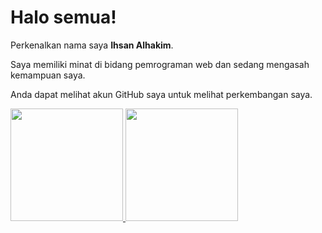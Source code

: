 # Halo semua! 

Perkenalkan nama saya **Ihsan Alhakim**.

Saya memiliki minat di bidang pemrograman web dan sedang mengasah kemampuan saya.

Anda dapat melihat akun GitHub saya untuk melihat perkembangan saya.

<p align="left">
<a href="https://github.com/IhsanAlhakim">
  <img height="180em" src="https://github-readme-stats-eight-theta.vercel.app/api?username=IhsanAlhakim&show_icons=true&theme=algolia&include_all_commits=true&count_private=true"/>
  <img height="180em" src="https://github-readme-stats-eight-theta.vercel.app/api/top-langs/?username=IhsanAlhakim&layout=compact&langs_count=8&theme=algolia"/>
</a>
</p>
